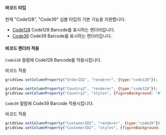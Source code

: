 #### 바코드 타입

현재 "Code128", "Code39" 심볼 타입의 기본 기능을 지원합니다.

* [Code128](http://help.realgrid.com/api/types/Code128CellRenderer/) Code128 Barcode를 표시하는 렌더러입니다.
* [Code39](http://help.realgrid.com/api/types/Code39CellRenderer/) Code39 Barcode를 표시하는 렌더러입니다.

#### 바코드 렌더러 적용

`Code128` 컬럼에 Code128 Barcode를 적용시킵니다.  

<a class="btn primary small round lowercase" id="btnCode128">바코드 적용</a>


```js
gridView.setColumnProperty("OrderID2", "renderer", {type:"code128"});

gridView.setColumnProperty("Country2", "renderer", {type:"code128"});
gridView.setColumnProperty("Country2", "styles", {figureBackground: "#ff111111"});
```

`Code39` 컬럼에 Code39 Barcode 적용시킵니다.  

<a class="btn primary small round lowercase" id="btnCode39">바코드 적용</a>

```js
gridView.setColumnProperty("CustomerID2", "renderer", {type:"code39"});
gridView.setColumnProperty("CustomerID2", "styles", {figureBackground: "#ff000088"});
```


<script>
$('#btnCode128').click(function() {
	gridView.setColumnProperty("OrderID2", "renderer", {type:"code128"});

	gridView.setColumnProperty("Country2", "renderer", {type:"code128"});
	gridView.setColumnProperty("Country2", "styles", {figureBackground: "#ff111111"});
});

$('#btnCode39').click(function() {
	gridView.setColumnProperty("CustomerID2", "renderer", {type:"code39"});
	gridView.setColumnProperty("CustomerID2", "styles", {figureBackground: "#ff000088"});
});
</script>